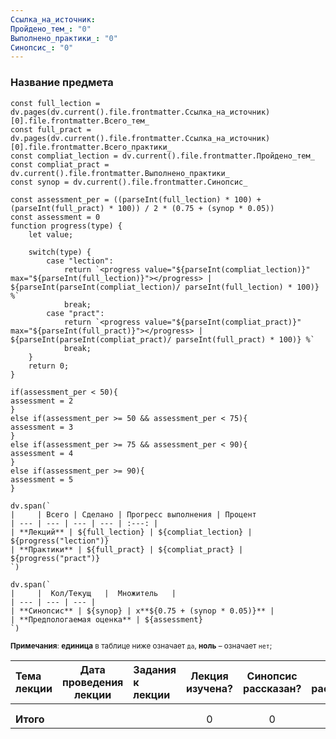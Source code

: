 ```yaml
---
Ссылка_на_источник: 
Пройдено_тем_: "0"
Выполнено_практики_: "0"
Синопсис_: "0"
---
```

### Название предмета

```dataviewjs
const full_lection = dv.pages(dv.current().file.frontmatter.Ссылка_на_источник)[0].file.frontmatter.Всего_тем_
const full_pract = dv.pages(dv.current().file.frontmatter.Ссылка_на_источник)[0].file.frontmatter.Всего_практики_
const compliat_lection = dv.current().file.frontmatter.Пройдено_тем_
const compliat_pract = dv.current().file.frontmatter.Выполнено_практики_
const synop = dv.current().file.frontmatter.Синопсис_

const assessment_per = ((parseInt(full_lection) * 100) + (parseInt(full_pract) * 100)) / 2 * (0.75 + (synop * 0.05))
const assessment = 0
function progress(type) {
    let value;
    
    switch(type) {
        case "lection": 
			return `<progress value="${parseInt(compliat_lection)}" max="${parseInt(full_lection)}"></progress> | ${parseInt(parseInt(compliat_lection)/ parseInt(full_lection) * 100)} %`
            break;
        case "pract":
			return `<progress value="${parseInt(compliat_pract)}" max="${parseInt(full_pract)}"></progress> | ${parseInt(parseInt(compliat_pract)/ parseInt(full_pract) * 100)} %`
            break;
    }
    return 0;
}

if(assessment_per < 50){
assessment = 2
}
else if(assessment_per >= 50 && assessment_per < 75){
assessment = 3
}
else if(assessment_per >= 75 && assessment_per < 90){
assessment = 4
}
else if(assessment_per >= 90){
assessment = 5
}

dv.span(`
|     | Всего | Сделано | Прогресс выполнения | Процент 
| --- | --- | --- | --- | :---: |
| **Лекций** | ${full_lection} | ${compliat_lection} | ${progress("lection")}
| **Практики** | ${full_pract} | ${compliat_pract} | ${progress("pract")}
`)

dv.span(`
|     |  Кол/Текущ   |  Множитель   | 
| --- | --- | --- |
| **Синопсис** | ${synop} | x**${0.75 + (synop * 0.05)}** |
| **Предпологаемая оценка** | ${assessment}
`)
```
<small>**Примечания**: **единица** в таблице ниже означает `да`, **ноль** – означает `нет`;</small>

| Тема лекции | Дата проведения лекции | Задания к лекции | Лекция изучена? | Синопсис рассказан? | Когда рассказан? | Задание выполненно? | Когда проверенно? |
| :---------- | :--------------------: | :--------------- | :-------------: | :-----------------: | :--------------: | :-----------------: | :---------------: |
|             |                        |                  |                 |                     |                  |                     |                   |
|             |                        |                  |                 |                     |                  |                     |                   |
| **Итого**   |                        |                  |        0        |          0          |                  |          0          |                   |
<!-- TBLFM: @>$4=sum(@I..@-1) -->
<!-- TBLFM: @>$5=sum(@I..@-1) -->
<!-- TBLFM: @>$7=sum(@I..@-1) -->
